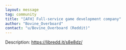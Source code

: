 ```yaml
---
layout: message
tag: community
title: "[AFH] Full-service game development company"
author: "Bovine_Overboard"	
contact: "u/Bovine_Overboard (Reddit)"
---
```


Description: https://libredd.it/s8e8dz/
